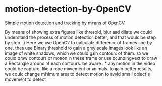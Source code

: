 # motion-detection-by-OpenCV
Simple motion detection and tracking by means of OpenCV. 


By means of showing extra figures like thresold, blur and dilate we could understand the process of motion detection better; and that would be step by step.  :) 
     Here we use OpenCV to calculate difference of frames one by one. then use Binary threshold to gain
     a gray scale images look like an image of white shadows, which we could gain contours of them.
     so we could draw contours of motion in these frame or use boundingRect to draw a Rectangle around
     of each contours.
     be aware :
        * any motion in the video could be capture, like a rope movement or animals. to gain better results,
        we could change  minimum area to detect motion to avoid small object's movement to detect.
